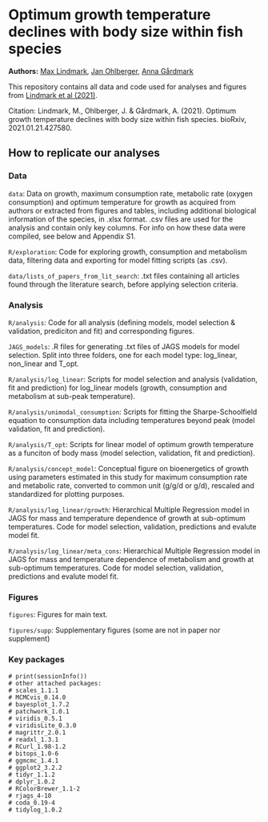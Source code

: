 # Optimum growth temperature declines with body size within fish species

**Authors:** [Max Lindmark](https://maxlindmark.netlify.app/), [Jan Ohlberger](http://janohlberger.com/Homepage/), [Anna Gårdmark](https://internt.slu.se/en/cv-originals/anna-gardmark/)

This repository contains all data and code used for analyses and figures from [Lindmark et al (2021)](https://www.biorxiv.org/content/10.1101/2021.01.21.427580v1).

Citation: Lindmark, M., Ohlberger, J. & Gårdmark, A. (2021). Optimum growth temperature declines with body size within fish species. bioRxiv, 2021.01.21.427580.

## How to replicate our analyses

### Data
`data`: Data on growth, maximum consumption rate, metabolic rate (oxygen consumption) and optimum temperature for growth as acquired from authors or extracted from figures and tables, including additional biological information of the species, in .xlsx format. .csv files are used for the analysis and contain only key columns. For info on how these data were compiled, see below and Appendix S1.

`R/exploration`: Code for exploring growth, consumption and metabolism data, filtering data and exporting for model fitting scripts (as .csv).

`data/lists_of_papers_from_lit_search`: .txt files containing all articles found through the literature search, before applying selection criteria.

### Analysis
`R/analysis`: Code for all analysis (defining models, model selection & validation, prediciton and fit) and corresponding figures.

`JAGS_models`: .R files for generating .txt files of JAGS models for model selection. Split into three folders, one for each model type: log_linear, non_linear and T_opt.

`R/analysis/log_linear`: Scripts for model selection and analysis (validation, fit and prediction) for log_linear models (growth, consumption and metabolism at sub-peak temperature).

`R/analysis/unimodal_consumption`: Scripts for fitting the Sharpe-Schoolfield equation to consumption data including temperatures beyond peak (model validation, fit and prediction).

`R/analysis/T_opt`: Scripts for linear model of optimum growth temperature as a funciton of body mass (model selection, validation, fit and prediction).

`R/analysis/concept_model`: Conceptual figure on bioenergetics of growth using parameters estimated in this study for maximum consumption rate and metabolic rate, converted to common unit (g/g/d or g/d), rescaled and standardized for plotting purposes.

`R/analysis/log_linear/growth`: Hierarchical Multiple Regression model in JAGS for mass and temperature dependence of growth at sub-optimum temperatures. Code for model selection, validation, predictions and evalute model fit.

`R/analysis/log_linear/meta_cons`: Hierarchical Multiple Regression model in JAGS for mass and temperature dependence of metabolism and growth at sub-optimum temperatures. Code for model selection, validation, predictions and evalute model fit.

### Figures
`figures`: Figures for main text.

`figures/supp`: Supplementary figures (some are not in paper nor supplement)


### Key packages
```{r}
# print(sessionInfo())
# other attached packages:
# scales_1.1.1
# MCMCvis_0.14.0
# bayesplot_1.7.2
# patchwork_1.0.1
# viridis_0.5.1
# viridisLite_0.3.0
# magrittr_2.0.1
# readxl_1.3.1      
# RCurl_1.98-1.2
# bitops_1.0-6
# ggmcmc_1.4.1
# ggplot2_3.2.2
# tidyr_1.1.2
# dplyr_1.0.2
# RColorBrewer_1.1-2
# rjags_4-10        
# coda_0.19-4    
# tidylog_1.0.2   
```


